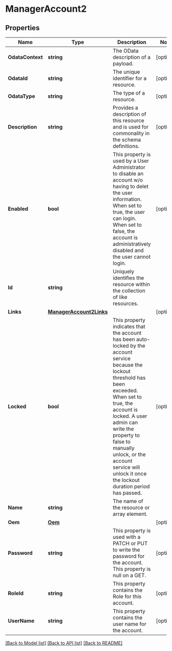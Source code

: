 # ManagerAccount2

## Properties
Name | Type | Description | Notes
------------ | ------------- | ------------- | -------------
**OdataContext** | **string** | The OData description of a payload. | [optional] 
**OdataId** | **string** | The unique identifier for a resource. | [optional] 
**OdataType** | **string** | The type of a resource. | [optional] 
**Description** | **string** | Provides a description of this resource and is used for commonality  in the schema definitions. | [optional] 
**Enabled** | **bool** | This property is used by a User Administrator to disable an account w/o having to delet the user information.  When set to true, the user can login.  When set to false, the account is administratively disabled and the user cannot login. | [optional] 
**Id** | **string** | Uniquely identifies the resource within the collection of like resources. | 
**Links** | [**ManagerAccount2Links**](ManagerAccount_2_Links.md) |  | [optional] 
**Locked** | **bool** | This property indicates that the account has been auto-locked by the account service because the lockout threshold has been exceeded.  When set to true, the account is locked. A user admin can write the property to false to manually unlock, or the account service will unlock it once the lockout duration period has passed. | [optional] 
**Name** | **string** | The name of the resource or array element. | 
**Oem** | [**Oem**](Oem.md) |  | [optional] 
**Password** | **string** | This property is used with a PATCH or PUT to write the password for the account.  This property is null on a GET. | [optional] 
**RoleId** | **string** | This property contains the Role for this account. | [optional] 
**UserName** | **string** | This property contains the user name for the account. | [optional] 

[[Back to Model list]](../README.md#documentation-for-models) [[Back to API list]](../README.md#documentation-for-api-endpoints) [[Back to README]](../README.md)


